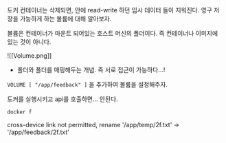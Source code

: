 도커 컨테이너는 삭제되면, 안에 read-write 하던 임시 데이터 들이 지워진다. 영구 저장을 가능하게 하는 볼륨에 대해 알아보자.

볼륨은 컨테이너가 마운트 되어있는 호스트 머신의 폴더이다. 즉 컨테이너나 이미지에 있는 것이 아니다.

![[Volume.png]]
- 폴더와 폴더를 매핑해두는 개념. 즉 서로 접근이 가능하다...!

`VOLUME [ "/app/feedback" ]` 을 추가하여 볼륨을 설정해주자.

도커를 실행시키고 api를 호출하면... 안된다. 

```
docker f

```
cross-device link not permitted, rename '/app/temp/2f.txt' -> '/app/feedback/2f.txt'